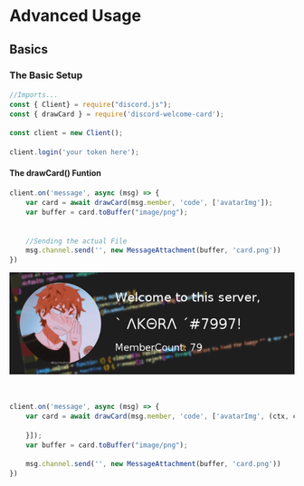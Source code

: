 # Advanced Usage
##  Basics 
### The Basic Setup
```js
//Imports...
const { Client} = require("discord.js");
const { drawCard } = require('discord-welcome-card');

const client = new Client();

client.login('your token here');
```

#### The drawCard() Funtion
```js
client.on('message', async (msg) => {
    var card = await drawCard(msg.member, 'code', ['avatarImg']);
    var buffer = card.toBuffer("image/png");


    //Sending the actual File
    msg.channel.send('', new MessageAttachment(buffer, 'card.png'))
})
```

![Image](examples/welcome.png)

<br />








```javascript
client.on('message', async (msg) => {
    var card = await drawCard(msg.member, 'code', ['avatarImg', (ctx, canvas, member) =>  {

    }]);
    var buffer = card.toBuffer("image/png");

    msg.channel.send('', new MessageAttachment(buffer, 'card.png'))
})
```